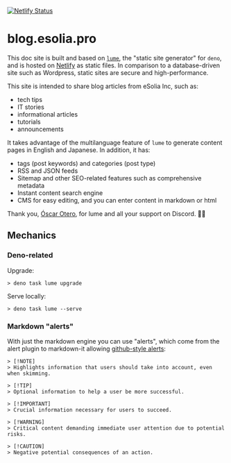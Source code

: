 [![Netlify Status](https://api.netlify.com/api/v1/badges/7bfb45da-9787-468c-bb64-158e43108f49/deploy-status)](https://app.netlify.com/sites/blog-esolia-pro/deploys)

# blog.esolia.pro

This doc site is built and based on [`lume`](https://lume.land/), the "static site generator" for `deno`, and is hosted on [Netlify](https://netlify.com) as static files. In comparison to a database-driven site such as Wordpress, static sites are secure and high-performance.

This site is intended to share blog articles from eSolia Inc, such as: 

* tech tips
* IT stories
* informational articles 
* tutorials
* announcements

It takes advantage of the multilanguage feature of `lume` to generate content pages in English and Japanese. In addition, it has: 

* tags (post keywords) and categories (post type)
* RSS and JSON feeds
* Sitemap and other SEO-related features such as comprehensive metadata
* Instant content search engine
* CMS for easy editing, and you can enter content in markdown or html

Thank you, [Óscar Otero](https://github.com/oscarotero), for lume and all your support on Discord. 🙏🏻

## Mechanics
### Deno-related

Upgrade:

```
> deno task lume upgrade
```

Serve locally:

```
> deno task lume --serve
```

### Markdown "alerts"
With just the markdown engine you can use "alerts", which come from the alert plugin to markdown-it allowing [github-style alerts](https://github.com/orgs/community/discussions/16925):

```
> [!NOTE]  
> Highlights information that users should take into account, even when skimming.

> [!TIP]
> Optional information to help a user be more successful.

> [!IMPORTANT]  
> Crucial information necessary for users to succeed.

> [!WARNING]  
> Critical content demanding immediate user attention due to potential risks.

> [!CAUTION]
> Negative potential consequences of an action.
```
